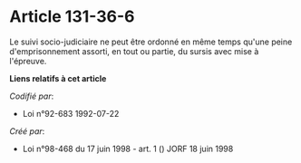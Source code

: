 # Article 131-36-6

Le suivi socio-judiciaire ne peut être ordonné en même temps qu'une peine d'emprisonnement assorti, en tout ou partie, du
sursis avec mise à l'épreuve.

**Liens relatifs à cet article**

_Codifié par_:

  - Loi n°92-683 1992-07-22

_Créé par_:

  - Loi n°98-468 du 17 juin 1998 - art. 1 () JORF 18 juin 1998
